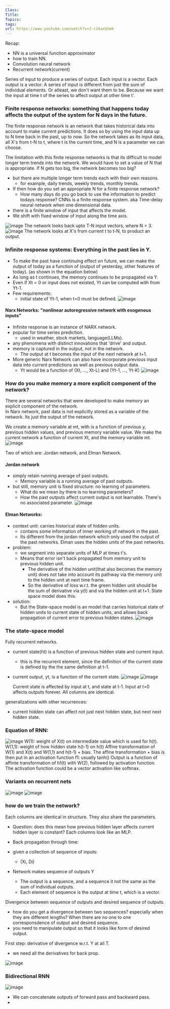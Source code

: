 ```yaml
---
Class: 
Title: 
Topics: 
tags: 
url: https://www.youtube.com/watch?v=2-c1kaxUnmk
---
```

Recap:
- NN is a universal function approximator
- how to train NN. 
- Convolution neural network
- Recurrent network(current)

Series of input to produce a series of output.
	Each input is a vector.
	Each output is a vector.
	A series of input is different from just the sum of individual elements. Or atleast, we don't want them to be. Because we want the input at time t of the series to affect output at other time t'.


### Finite response networks: something that happens today affects the output of the system for N days in the future.
The finite response network is an network that takes historical data into account to make current predictions. It does so by using the input data up to N time back in the past, up to now. So the network takes as its input data, all X's from t-N to t, where t is the current time, and N is a parameter we can choose. 

The limitation with this finite response networks is that its difficult to model longer term trends into the network. 
	We would have to set a value of N that is appropriate. 
	If N gets too big, the network becomes too big?

- but there are multiple longer term trends each with their own reasons.
	- for example, daily trends, weekly trends, monthly trends.
- If then how do you set an appropriate N for a finite response network?
	- How many days do you go back to use the information to predict todays response?
CNNs is a finite response system. aka Time-delay neural network when one dimensional data. 
- there is a finite window of input that affects the model.
- We shift with fixed window of input along the time axis.

![image](</Images/Pasted image 20240627083328.png>)
	The network looks back upto T-N input vectors, where N = 3.
![image](</Images/Pasted image 20240627083511.png>)
	The network looks at X's from current t to t-N, to product an output.

### Infinite response systems: Everything in the past lies in Y.
- To make the past have continuing effect on future, we can make the output of today as a function of (output of yesterday, other features of today). (as shown in the equation below)
- As long as t continues, the memory continues to be propagated via Y. 
- Even if Xt = 0 or input does not existed, Yt can be computed with from Yt-1.
- Few requirements:
	- initial state of Yt-1, when t=0 must be defined.
![image](</Images/Pasted image 20240627084144.png>)



#### Narx Networks: "nonlinear autoregressive network with exogenous inputs"
- Infinite response is an instance of NARX network.
- popular for time series prediction.
	- used in weather, stock markets, language(LLMs).
- any phenomena with distinct innovations that 'drive' and output.
- memory is captured in the output, not in the network.
	- The output at t becomes the input of the next network at t+1. 
- More generic Narx Network can also have incorporate previous input data into current predictions as well as previous output data.
	- Yt would be a function of (Xt, ..., Xt-L) and (Yt-1, ..., Yt-K)
![image](</Images/Pasted image 20240626132020.png>)

### How do you make memory a more explicit component of the network?
There are several networks that were developed to make memory an explicit component of the network.  
	In Narx network, past data is not explicitly stored as a variable of the network. Its just the output of the network.

We create a memory variable at mt, with is a function of previous y, previous hidden values, and previous memory variable value.
We make the current network a function of current Xt, and the memory variable mt.
![image](</Images/Pasted image 20240627085555.png>)


Two of which are: Jordan network, and Elman Network.
#### Jordan network
- simply retain running average of past outputs.
	- Memory variable is a running average of past outputs.
- but still, memory unit is fixed structure: no learning of parameters.
	- What do we mean by there is no learning parameters?
	- How the past outputs affect current output is not learnable. There's no associated parameter.
![image](</Images/Pasted image 20240627085633.png>)


#### Elman Networks:
- context unit: carries historical state of hidden units.
	- contains some information of inner working of network in the past.
	- Its different from the jordan network which only used the output of the past networks. Elman uses the hidden units of the past networks.
- problem:
	- we segment into separate units of MLP at times t's. 
	- Means that error isn't back propagated from memory unit to previous hidden unit.
		- The derivative of the hidden unit(that also becomes the memory unit) does not take into account its pathway via the memory unit to the hidden unit at next time frame.
		- So the derivative of loss w.r.t. the green hidden unit should be the sum of derivative via y(t) and via the hidden unit at t+1. State space model does this. 
- solution:
	- But the State-space model is an model that carries historical state of hidden units to current state of hidden units, and allows back propagation of current error to previous hidden states. 
![image](</Images/Pasted image 20240627090022.png>)

### The state-space model
Fully recurrent networks.
- current state(ht) is a function of previous hidden state and current input.
	- this is the recurrent element, since the definition of the current state is defined by the the same definition at t-1.
- current output, yt, is a function of the current state. 
![image](</Images/Pasted image 20240627090702.png>)
![image](</Images/Pasted image 20240627090803.png>)

	Current state is affected by input at t, and state at t-1.
	Input at t=0 affects outputs forever.
	All columns are identical.

generalizations with other recurrences:
- current hidden state can affect not just next hidden state, but next next hidden state.
### Equation of RNN:
![image](</Images/Pasted image 20240627093710.png>)
	W(1): weight of X(t) on intermediate value which is used for h(t).
	W(1,1): weight of how hidden state h(t-1) on h(t)
	Affine transformation of W(1) and X(t) and W(1,1) and h(t-1)  + bias.
	The affine transformation + bias is then put in an activation function f1: usually tanh()
	Output is a function of affinte transformation of h1(t) with W(2), followed by activation function.
		The activation function could be a vector activation like softmax.

### Variants on recurrent nets
![image](</Images/Pasted image 20240627094227.png>)
![image](</Images/Pasted image 20240627094254.png>)


### how do we train the network?

Each columns are identical in structure. They also share the parameters.
- Question: does this mean how previous hidden layer affects current hidden layer is constant? 
Each columns look like an MLP.

- Back propagation through time:
- given a collection of sequence of inputs:
	- (Xi, Di)
- Network makes sequence of outputs Y
	- The output is a sequence, and a sequence it not the same as the sum of individual outputs.
	- Each element of sequence is the output at time t, which is a vector.


Divergence between sequence of outputs and desired sequence of outputs.
- how do you get a divergence between two sequences? especially when they are different lengths? When there are no  one to one corresponsdence of output and desired sequence.
- you need to manipulate output so that it looks like form of desired output.

First step: derivative of divergence w.r.t. Y at all T.
- we need all the derivatives for back prop.


![image](</Images/Pasted image 20240626143010.png>)

### Bidirectional RNN
![image](</Images/Pasted image 20240627094356.png>)
- We can concatenate outputs of forward pass and backward pass.
- 